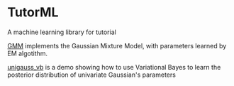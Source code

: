 # TutorML
A machine learning library for tutorial

[GMM](https://github.com/PanJianning/TutorML/blob/master/TutorML/mixture/gaussian_mixture.py) implements the Gaussian Mixture Model, with parameters learned by EM algotithm.

[unigauss_vb](https://github.com/PanJianning/TutorML/blob/master/TutorML/demo/variational_bayes/unigauss_vb.py) is a demo showing how to use Variational Bayes to learn the posterior distribution of univariate Gaussian's parameters
